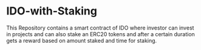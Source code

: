 # IDO-with-Staking
This Repository contains a smart contract of IDO where investor can invest in projects and can also stake an ERC20 tokens and after a certain duration gets a reward based on amount staked and time for staking.
